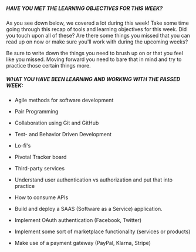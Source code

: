 ##### HAVE YOU MET THE LEARNING OBJECTIVES FOR THIS WEEK?
As you see down below, we covered a lot during this week! Take some time going through this recap of tools and learning objectives for this week. Did you touch upon all of these? Are there some things you missed that you can read up on now or make sure you'll work with during the upcoming weeks?

Be sure to write down the things you need to brush up on or that you feel like you missed. Moving forward you need to bare that in mind and try to practice those certain things more.


##### WHAT YOU HAVE BEEN LEARNING AND WORKING WITH THE PASSED WEEK:

* Agile methods for software development
* Pair Programming
* Collaboration using Git and GitHub
* Test- and Behavior Driven Development

* Lo-fi's
* Pivotal Tracker board 

 
* Third-party services
* Understand user authentication vs authorization and put that into practice
* How to consume APIs
* Build and deploy a SAAS (Software as a Service) application.
* Implement OAuth authentication (Facebook, Twitter)
* Implement some sort of marketplace functionality (services or products)
* Make use of a payment gateway (PayPal, Klarna, Stripe)
